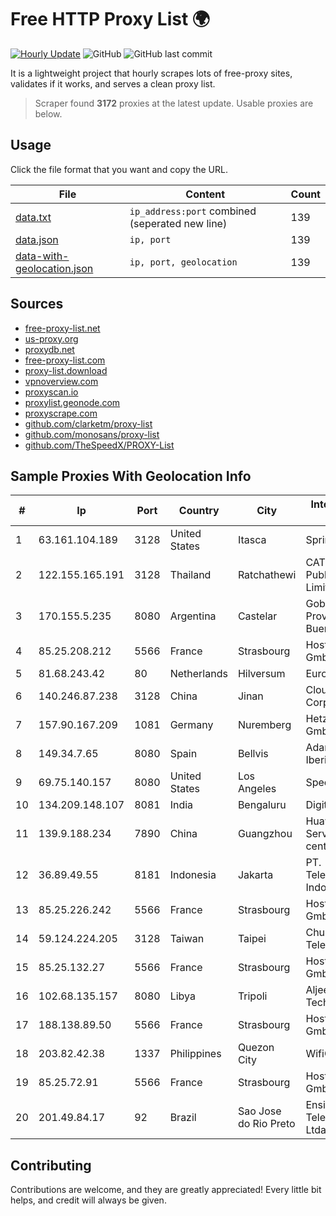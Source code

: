 
# Free HTTP Proxy List 🌍

[![Hourly Update](https://github.com/mertguvencli/http-proxy-list/actions/workflows/main.yml/badge.svg?branch=main)](https://github.com/mertguvencli/http-proxy-list/actions/workflows/main.yml)
![GitHub](https://img.shields.io/github/license/mertguvencli/http-proxy-list)
![GitHub last commit](https://img.shields.io/github/last-commit/mertguvencli/http-proxy-list)

It is a lightweight project that hourly scrapes lots of free-proxy sites, validates if it works, and serves a clean proxy list.


> Scraper found **3172** proxies at the latest update. Usable proxies are below.

## Usage

Click the file format that you want and copy the URL.


|File|Content|Count|
|----|-------|-----|
|[data.txt](https://raw.githubusercontent.com/mertguvencli/http-proxy-list/main/proxy-list/data.txt)|`ip_address:port` combined (seperated new line)|139|
|[data.json](https://raw.githubusercontent.com/mertguvencli/http-proxy-list/main/proxy-list/data.json)|`ip, port`|139|
|[data-with-geolocation.json](https://raw.githubusercontent.com/mertguvencli/http-proxy-list/main/proxy-list/data-with-geolocation.json)|`ip, port, geolocation`|139|

## Sources

* [free-proxy-list.net](https://free-proxy-list.net)
* [us-proxy.org](https://www.us-proxy.org)
* [proxydb.net](http://proxydb.net)
* [free-proxy-list.com](https://free-proxy-list.com/?page=&port=&type%5B%5D=http&type%5B%5D=https&up_time=0&search=Search)
* [proxy-list.download](https://www.proxy-list.download/HTTP)
* [vpnoverview.com](https://vpnoverview.com/privacy/anonymous-browsing/free-proxy-servers)
* [proxyscan.io](https://www.proxyscan.io)
* [proxylist.geonode.com](https://proxylist.geonode.com/api/proxy-list?limit=300&page=1&sort_by=lastChecked&sort_type=desc&protocols=http,https)
* [proxyscrape.com](https://api.proxyscrape.com/v2/?request=displayproxies&protocol=http&timeout=10000&country=all&ssl=all&anonymity=all)
* [github.com/clarketm/proxy-list](https://raw.githubusercontent.com/clarketm/proxy-list/master/proxy-list-raw.txt)
* [github.com/monosans/proxy-list](https://raw.githubusercontent.com/monosans/proxy-list/main/proxies/http.txt)
* [github.com/TheSpeedX/PROXY-List](https://raw.githubusercontent.com/TheSpeedX/PROXY-List/master/http.txt)


## Sample Proxies With Geolocation Info

|#|Ip|Port|Country|City|Internet Service Provider|
|-|--|----|-------|----|-------------------------|
|1|63.161.104.189|3128|United States|Itasca|Sprint|
|2|122.155.165.191|3128|Thailand|Ratchathewi|CAT Telecom Public Company Limited|
|3|170.155.5.235|8080|Argentina|Castelar|Gobernacion de la Provincia de Buenos Aires|
|4|85.25.208.212|5566|France|Strasbourg|Host Europe GmbH|
|5|81.68.243.42|80|Netherlands|Hilversum|EuroNet Internet|
|6|140.246.87.238|3128|China|Jinan|Cloud Computing Corporation|
|7|157.90.167.209|1081|Germany|Nuremberg|Hetzner Online GmbH|
|8|149.34.7.65|8080|Spain|Bellvis|Adamo Telecom Iberia S.A.|
|9|69.75.140.157|8080|United States|Los Angeles|Spectrum|
|10|134.209.148.107|8081|India|Bengaluru|DigitalOcean, LLC|
|11|139.9.188.234|7890|China|Guangzhou|Huawei Cloud Service data center|
|12|36.89.49.55|8181|Indonesia|Jakarta|PT. Telekomunikasi Indonesia|
|13|85.25.226.242|5566|France|Strasbourg|Host Europe GmbH|
|14|59.124.224.205|3128|Taiwan|Taipei|Chunghwa Telecom Co., Ltd.|
|15|85.25.132.27|5566|France|Strasbourg|Host Europe GmbH|
|16|102.68.135.157|8080|Libya|Tripoli|Aljeel Aljadeed For Technology|
|17|188.138.89.50|5566|France|Strasbourg|Host Europe GmbH|
|18|203.82.42.38|1337|Philippines|Quezon City|WifiCity, Inc|
|19|85.25.72.91|5566|France|Strasbourg|Host Europe GmbH|
|20|201.49.84.17|92|Brazil|Sao Jose do Rio Preto|Ensite Brasil Telecomunicações Ltda - ME|



## Contributing

Contributions are welcome, and they are greatly appreciated! Every
little bit helps, and credit will always be given.

